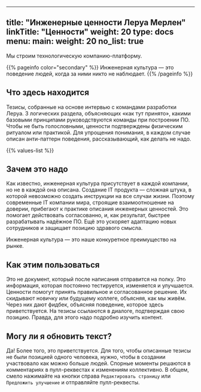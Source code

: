 
---
title: "Инженерные ценности Леруа Мерлен"
linkTitle: "Ценности"
weight: 20
type: docs
menu:
  main:
    weight: 20
no_list: true
---

Мы строим технологическую компанию-платформу.

{{% pageinfo color="secondary" %}}
Инженерная культура — это поведение людей, когда за ними никто не наблюдает.
{{% /pageinfo %}}

## Что здесь находится

Тезисы, собранные на основе интервью с командами разработки Леруа.
3 логических раздела, объясняющих «как тут принято», какими базовыми принципами руководствуются команды при построении ПО.
Чтобы не быть голословными, ценности подтверждены физическим ритуалом или практикой.
Для упрощения понимания, в каждом случае описан анти-паттерн поведения, рассказывающий, как делать не надо.

{{% values-list %}}

## Зачем это надо

Как известно, инженерная культура присутствует в каждой компании, но не в каждой она описана.
Создание IT продукта — сложная штука, в которой невозможно создать инструкции на все случаи жизни.
Поэтому современные IT компании мира, строящие взаимоотношение на доверии, прибегают к практике описания инженерных ценностей.
Это помогает действовать согласованно, и, как результат, быстрее разрабатывать надёжное ПО. Ещё это ускоряет адаптацию новых сотрудников и защищает позицию здравого смысла. 

Инженерная культура — это наше конкуретное преимущество на рынке.

## Как этим пользоваться

Это не документ, который после написания отправится на полку. Это информация, которая постоянно тестируется, изменяется и улучшается.
Ценности помогут принять правильное и согласованное решение. Их скидывают новичку или будущему коллеге, объясняя, как мы живём.
Через них дают фидбек, объясняя поведение, которое здесь приветствуется.
На тезисы ссылаются в диалоге, подтверждая свою позицию. Правда, для этого надо подробно изучить контент.

## Могу ли я обновить текст?

Да! Более того, это приветствуется. Для того, чтобы описанные тезисы не были позицией одного человека, нужно, чтобы в создании участвовало как можно больше людей. Спорные моменты решаются в комментариях в пулл-реквестах к изменениям коллективно. В общем, смело нажимайте на кнопки справа `Редактировать страницу` или `Предложить улучшение` и отправляйте пулл-реквесты. 
